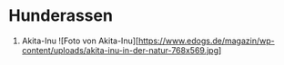 # Hunderassen

1. Akita-Inu
   ![Foto von Akita-Inu][https://www.edogs.de/magazin/wp-content/uploads/akita-inu-in-der-natur-768x569.jpg]
